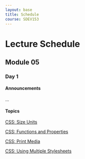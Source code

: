 ```yaml
---
layout: base
title: Schedule
course: SDEV153
---
```


# Lecture Schedule

## Module 05

### Day 1

#### Announcements

...

#### Topics

[CSS: Size Units](css_size_units.md)

[CSS: Functions and Properties](css_functions.md)

[CSS: Print Media](css_print_media.md)

[CSS: Using Multiple Stylesheets](css_multiple_stylesheets.md)
